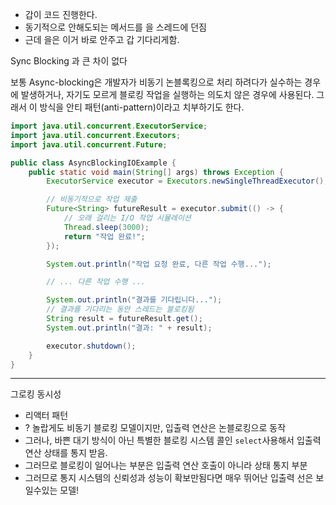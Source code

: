 - 갑이 코드 진행한다.
- 동기적으로 안해도되는 메서드를 을 스레드에 던짐
- 근데 을은 이거 바로 안주고 갑 기다리게함.

Sync Blocking 과 큰 차이 없다

보통 Async-blocking은 개발자가 비동기 논블록킹으로 처리 하려다가 실수하는 경우에 발생하거나, 자기도 모르게 블로킹 작업을 실행하는 의도치 않은 경우에 사용된다. 그래서 이 방식을 안티 패턴(anti-pattern)이라고 치부하기도 한다.

```java
import java.util.concurrent.ExecutorService;
import java.util.concurrent.Executors;
import java.util.concurrent.Future;

public class AsyncBlockingIOExample {
    public static void main(String[] args) throws Exception {
        ExecutorService executor = Executors.newSingleThreadExecutor();

        // 비동기적으로 작업 제출
        Future<String> futureResult = executor.submit(() -> {
            // 오래 걸리는 I/O 작업 시뮬레이션
            Thread.sleep(3000);
            return "작업 완료!";
        });

        System.out.println("작업 요청 완료, 다른 작업 수행...");

        // ... 다른 작업 수행 ...

        System.out.println("결과를 기다립니다...");
        // 결과를 기다리는 동안 스레드는 블로킹됨
        String result = futureResult.get();
        System.out.println("결과: " + result);

        executor.shutdown();
    }
}
```

---
그로킹 동시성

- 리액터 패턴
- ? 놀랍게도 비동기 블로킹 모델이지만, 입출력 연산은 논블로킹으로 동작
- 그러나, 바쁜 대기 방식이 아닌 특별한 블로킹 시스템 콜인 `select`사용해서 입출력 연산 상태를 통지 받음.
- 그러므로 블로킹이 일어나는 부분은 입출력 연산 호출이 아니라 상태 통지 부분
- 그러므로 통지 시스템의 신뢰성과 성능이 확보만됨다면 매우 뛰어난 입출력 선은 보일수있는 모델!